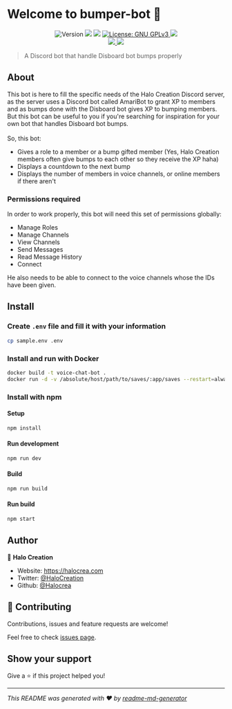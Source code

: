 # Welcome to bumper-bot 👋

<p align="center">
  <img alt="Version" src="https://img.shields.io/badge/version-1.0.0-blue.svg?cacheSeconds=2592000" />
  <img src="https://img.shields.io/badge/node-%3E%3D12.16.1-blue.svg" />
  <img src="https://img.shields.io/badge/yarn-%3E%3D1.19.1-blue.svg" />
  <a href="https://choosealicense.com/licenses/gpl-3.0/" target="_blank">
    <img alt="License: GNU GPLv3" src="https://img.shields.io/badge/License-GNU GPLv3-yellow.svg" />
  </a>
  <img src="https://img.shields.io/maintenance/yes/2020" />
  <br />
  <a href="https://discord.gg/74UAq84" target="_blank">
    <img src="https://img.shields.io/discord/443833089966342145?color=7289DA&label=Halo%20Cr%C3%A9ation&logo=Discord" />
  </a>
  <a href="https://twitter.com/HaloCreation" target="_blank">
    <img src="https://img.shields.io/twitter/follow/HaloCreation?color=%232da1f3&logo=Twitter&style=flat-square" />
  </a>
</p>

> A Discord bot that handle Disboard bot bumps properly

## About

This bot is here to fill the specific needs of the Halo Creation Discord server, as the server uses a Discord bot called AmariBot to grant XP to members and as bumps done with the Disboard bot gives XP to bumping members. But this bot can be useful to you if you're searching for inspiration for your own bot that handles Disboard bot bumps.<br/><br/>
So, this bot:

- Gives a role to a member or a bump gifted member (Yes, Halo Creation members often give bumps to each other so they receive the XP haha)
- Displays a countdown to the next bump
- Displays the number of members in voice channels, or online members if there aren't

### Permissions required

In order to work properly, this bot will need this set of permissions globally:

- Manage Roles
- Manage Channels
- View Channels
- Send Messages
- Read Message History
- Connect

He also needs to be able to connect to the voice channels whose the IDs have been given.

## Install

### Create `.env` file and fill it with your information

```sh
cp sample.env .env
```

### Install and run with Docker

```sh
docker build -t voice-chat-bot .
docker run -d -v /absolute/host/path/to/saves/:app/saves --restart=always --name=voice-chat-bot voice-chat-bot
```

### Install with npm

#### Setup

```sh
npm install
```

#### Run development

```sh
npm run dev
```

#### Build

```sh
npm run build
```

#### Run build

```sh
npm start
```

## Author

👤 **Halo Creation**

- Website: https://halocrea.com
- Twitter: [@HaloCreation](https://twitter.com/HaloCreation)
- Github: [@Halocrea](https://github.com/Halocrea)

## 🤝 Contributing

Contributions, issues and feature requests are welcome!

Feel free to check [issues page](https://github.com/Halocrea/bumper-bot/issues).

## Show your support

Give a ⭐️ if this project helped you!

---

_This README was generated with ❤️ by [readme-md-generator](https://github.com/kefranabg/readme-md-generator)_
